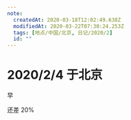 ```yaml
---
note:
  createdAt: 2020-03-18T12:02:49.638Z
  modifiedAt: 2020-03-22T07:30:24.253Z
  tags: [地点/中国/北京, 日记/2020/2]
  id: ""
---
```


# 2020/2/4 于北京

<!-- @timer "date":"Tue Feb 04 2020 09:30:55 GMT+0800 (CST)" -->

早

<!-- @timer "date":"Tue Feb 04 2020 19:34:01 GMT+0800 (CST)","duration":"about 10 hours" -->

还差 20%

